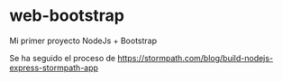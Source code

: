 # web-bootstrap
Mi primer proyecto NodeJs + Bootstrap

Se ha seguido el proceso de https://stormpath.com/blog/build-nodejs-express-stormpath-app
